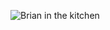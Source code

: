 ![Brian in the kitchen](https://upload.wikimedia.org/wikipedia/commons/thumb/e/e0/BrianDePalma09TIFF.jpg/220px-BrianDePalma09TIFF.jpg)


